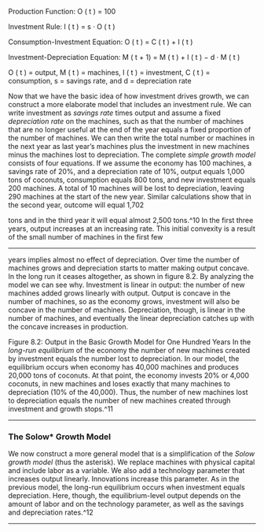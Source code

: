 Production Function: O ( t ) = 100 

 Investment Rule: I ( t ) = s · O ( t ) 

 Consumption-Investment Equation: O ( t ) = C ( t ) + I ( t ) 

 Investment-Depreciation Equation: M ( t + 1) = M ( t ) + I ( t ) − d · M ( t ) 

 O ( t ) = output, M ( t ) = machines, I ( t ) = investment, C ( t ) = consumption, s = savings rate, and d = depreciation rate 

Now that we have the basic idea of how investment drives growth, we can construct a more elaborate model that includes an investment rule. We can write investment as _savings rate_ times output and assume a fixed _depreciation rate_ on the machines, such as that the number of machines that are no longer useful at the end of the year equals a fixed proportion of the number of machines. We can then write the total number or machines in the next year as last year’s machines plus the investment in new machines minus the machines lost to depreciation. The complete _simple growth model_ consists of four equations. If we assume the economy has 100 machines, a savings rate of 20%, and a depreciation rate of 10%, output equals 1,000 tons of coconuts, consumption equals 800 tons, and new investment equals 200 machines. A total of 10 machines will be lost to depreciation, leaving 290 machines at the start of the new year. Similar calculations show that in the second year, outcome will equal 1,702 

tons and in the third year it will equal almost 2,500 tons.^10 In the first three years, output increases at an increasing rate. This initial convexity is a result of the small number of machines in the first few 

---

years implies almost no effect of depreciation. Over time the number of machines grows and depreciation starts to matter making output concave. In the long run it ceases altogether, as shown in figure 8.2. By analyzing the model we can see why. Investment is linear in output: the number of new machines added grows linearly with output. Output is concave in the number of machines, so as the economy grows, investment will also be concave in the number of machines. Depreciation, though, is linear in the number of machines, and eventually the linear depreciation catches up with the concave increases in production. 

Figure 8.2: Output in the Basic Growth Model for One Hundred Years In the _long-run equilibrium_ of the economy the number of new machines created by investment equals the number lost to depreciation. In our model, the equilibrium occurs when economy has 40,000 machines and produces 20,000 tons of coconuts. At that point, the economy invests 20% or 4,000 coconuts, in new machines and loses exactly that many machines to depreciation (10% of the 40,000). Thus, the number of new machines lost to depreciation equals the number of new machines created through investment and growth stops.^11 

---

### The Solow* Growth Model 

We now construct a more general model that is a simplification of the _Solow growth model_ (thus the asterisk). We replace machines with physical capital and include labor as a variable. We also add a technology parameter that increases output linearly. Innovations increase this parameter. As in the previous model, the long-run equilibrium occurs when investment equals depreciation. Here, though, the equilibrium-level output depends on the amount of labor and on the technology parameter, as well as the savings and depreciation rates.^12 

---